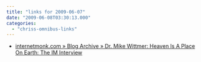 ```yaml
---
title: "links for 2009-06-07"
date: "2009-06-08T03:30:13.000"
categories: 
  - "chriss-omnibus-links"
---
```


- [internetmonk.com » Blog Archive » Dr. Mike Wittmer: Heaven Is A Place On Earth: The IM Interview](http://www.internetmonk.com/archive/dr-mike-wittmer-heaven-is-a-place-on-earth-the-im-interview)
